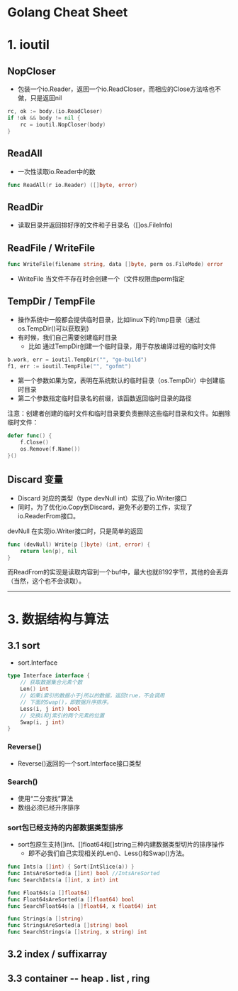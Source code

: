 
# Golang Cheat Sheet

# 1. ioutil 

## NopCloser

 - 包装一个io.Reader，返回一个io.ReadCloser，而相应的Close方法啥也不做，只是返回nil

```go
rc, ok := body.(io.ReadCloser)
if !ok && body != nil {
    rc = ioutil.NopCloser(body)
}
```

## ReadAll

 - 一次性读取io.Reader中的数

```go
func ReadAll(r io.Reader) ([]byte, error)
``` 

## ReadDir 

 - 读取目录并返回排好序的文件和子目录名（[]os.FileInfo)

## ReadFile / WriteFile

```go
func WriteFile(filename string, data []byte, perm os.FileMode) error
```

 - WriteFile 当文件不存在时会创建一个（文件权限由perm指定

## TempDir / TempFile

 - 操作系统中一般都会提供临时目录，比如linux下的/tmp目录（通过os.TempDir()可以获取到)
 - 有时候，我们自己需要创建临时目录
    - 比如 通过TempDir创建一个临时目录，用于存放编译过程的临时文件
    
```go
b.work, err = ioutil.TempDir("", "go-build")
f1, err := ioutil.TempFile("", "gofmt")
```

 - 第一个参数如果为空，表明在系统默认的临时目录（os.TempDir）中创建临时目录
 - 第二个参数指定临时目录名的前缀，该函数返回临时目录的路径

注意：创建者创建的临时文件和临时目录要负责删除这些临时目录和文件。如删除临时文件：

```go
defer func() {
    f.Close()
    os.Remove(f.Name())
}()
```

## Discard 变量

 - Discard 对应的类型（type devNull int）实现了io.Writer接口
 - 同时，为了优化io.Copy到Discard，避免不必要的工作，实现了io.ReaderFrom接口。

devNull 在实现io.Writer接口时，只是简单的返回

```go
func (devNull) Write(p []byte) (int, error) {
    return len(p), nil
}
```

而ReadFrom的实现是读取内容到一个buf中，最大也就8192字节，其他的会丢弃（当然，这个也不会读取）。

---

# 3. 数据结构与算法

## 3.1 sort

 - sort.Interface

```go
type Interface interface {
    // 获取数据集合元素个数
    Len() int
    // 如果i索引的数据小于j所以的数据，返回true，不会调用
    // 下面的Swap()，即数据升序排序。
    Less(i, j int) bool
    // 交换i和j索引的两个元素的位置
    Swap(i, j int)
}
```

### Reverse()

 - Reverse()返回的一个sort.Interface接口类型

### Search()

 - 使用“二分查找”算法
 - 数组必须已经升序排序

### sort包已经支持的内部数据类型排序

 - sort包原生支持[]int、[]float64和[]string三种内建数据类型切片的排序操作
    - 即不必我们自己实现相关的Len()、Less()和Swap()方法。

```go
func Ints(a []int) { Sort(IntSlice(a)) }
func IntsAreSorted(a []int) bool //IntsAreSorted 
func SearchInts(a []int, x int) int

func Float64s(a []float64)
func Float64sAreSorted(a []float64) bool
func SearchFloat64s(a []float64, x float64) int

func Strings(a []string)
func StringsAreSorted(a []string) bool
func SearchStrings(a []string, x string) int
```

## 3.2 index / suffixarray

## 3.3 container -- heap . list , ring 



